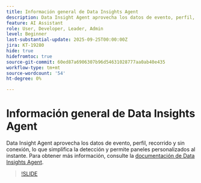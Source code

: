 ```yaml
---
title: Información general de Data Insights Agent
description: Data Insight Agent aprovecha los datos de evento, perfil, recorrido y sin conexión, lo que simplifica la detección y permite paneles personalizados al instante.
feature: AI Assistant
role: User, Developer, Leader, Admin
level: Beginner
last-substantial-update: 2025-09-25T00:00:00Z
jira: KT-19280
hide: true
hidefromtoc: true
source-git-commit: 60ed87a6906307b96d54631028777aa0ab40e435
workflow-type: tm+mt
source-wordcount: '54'
ht-degree: 0%

---
```


# Información general de Data Insights Agent

Data Insight Agent aprovecha los datos de evento, perfil, recorrido y sin conexión, lo que simplifica la detección y permite paneles personalizados al instante. Para obtener más información, consulte la [documentación de Data Insights Agent](https://experienceleague.adobe.com/es/docs/analytics-platform/using/cja-overview/cja-b2c-overview/data-analysis-ai).

>[!SLIDE](data-insights-agent-overview)
